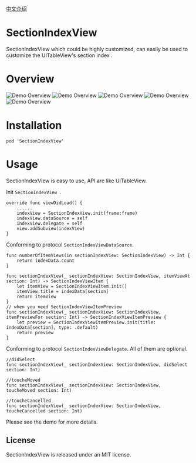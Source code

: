 [中文介绍](https://www.jianshu.com/p/18db920693cf)

# SectionIndexView
SectionIndexView which could be highly customized, can easily be used to customize the UITableView's section index .

# Overview

![Demo Overview](https://github.com/1-ChenJian/SectionIndexView/blob/master/ScreenShorts/default.gif)
![Demo Overview](https://github.com/1-ChenJian/SectionIndexView/blob/master/ScreenShorts/circle.gif)
![Demo Overview](https://github.com/1-ChenJian/SectionIndexView/blob/master/ScreenShorts/drip.gif)
![Demo Overview](https://github.com/1-ChenJian/SectionIndexView/blob/master/ScreenShorts/rect.gif)
![Demo Overview](https://github.com/1-ChenJian/SectionIndexView/blob/master/ScreenShorts/empty.gif)

# Installation
```
pod 'SectionIndexView'
```


# Usage
SectionIndexView is easy to use, API are like UITableView.

Init  `SectionIndexView `.

```
override func viewDidLoad() {
    ......
    indexView = SectionIndexView.init(frame:frame)
    indexView.dataSource = self
    indexView.delegate = self
    view.addSubview(indexView)
}

```
Conforming to protocol `SectionIndexViewDataSource`.

```
func numberOfItemViews(in sectionIndexView: SectionIndexView) -> Int {
    return indexData.count
}

func sectionIndexView(_ sectionIndexView: SectionIndexView, itemViewAt section: Int) -> SectionIndexViewItem {
    let itemView = SectionIndexViewItem.init()
    itemView.title = indexData[section]
    return itemView
}
// when you need SectionIndexViewItemPreview
func sectionIndexView(_ sectionIndexView: SectionIndexView, itemPreviewFor section: Int) -> SectionIndexViewItemPreview {
    let preview = SectionIndexViewItemPreview.init(title: indexData[section], type: .default)
    return preview
}
```

Conforming to protocol `SectionIndexViewDelegate`.
All of them are optional.
```
//didSelect
func sectionIndexView(_ sectionIndexView: SectionIndexView, didSelect section: Int)

//toucheMoved
func sectionIndexView(_ sectionIndexView: SectionIndexView, toucheMoved section: Int)

//toucheCancelled
func sectionIndexView(_ sectionIndexView: SectionIndexView, toucheCancelled section: Int)

```
Please see the demo for more details.


## License

SectionIndexView is released under an MIT license.

